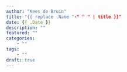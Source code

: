 ```yaml
---
author: "Kees de Bruin"
title: "{{ replace .Name "-" " " | title }}"
date: {{ .Date }}
description: ""
featured: ""
categories:
    - ""
tags:
    - ""
draft: true
---
```

